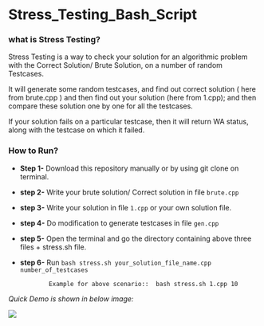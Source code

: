 # Stress_Testing_Bash_Script

### what is Stress Testing?
Stress Testing is a way to check your solution for an algorithmic problem with the Correct Solution/ Brute Solution, on a number of random Testcases.

It will generate some random testcases, and find out correct solution ( here from brute.cpp ) and then find out your solution (here from 1.cpp);
and then compare these solution one by one for all the testcases.

If your solution fails on a particular testcase, then it will return WA status, along with the testcase on which it failed.

### How to Run?
- **Step 1-** Download this repository manually or by using git clone on terminal.
- **step 2-** Write your brute solution/ Correct solution in file `brute.cpp`
- **step 3-** Write your solution in file `1.cpp` or your own solution file.
- **step 4-** Do modification to generate testcases in file `gen.cpp`
- **step 5-** Open the terminal and go the directory containing above three files + stress.sh file.
- **step 6-** Run `bash stress.sh your_solution_file_name.cpp number_of_testcases`

              Example for above scenario::  bash stress.sh 1.cpp 10

*Quick Demo is shown in below image:*

![](https://user-images.githubusercontent.com/42353548/89758485-89b6cf00-db05-11ea-863f-bed6943615c4.png)
